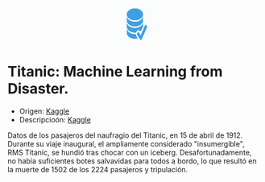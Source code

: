 <div align = "center">
    <img src = "../imagenes/logo_datasets.png" width = "100" height = "70" />
</div>

# Titanic: Machine Learning from Disaster.

* Origen: [Kaggle](https://www.kaggle.com/c/titanic/data)
* Descripcioón: [Kaggle](https://www.kaggle.com/c/titanic/data)

Datos de los pasajeros del naufragio del Titanic, en 15 de abril de 1912. Durante su viaje inaugural, el ampliamente considerado "insumergible", RMS Titanic, se hundió tras chocar con un iceberg. Desafortunadamente, no había suficientes botes salvavidas para todos a bordo, lo que resultó en la muerte de 1502 de los 2224 pasajeros y tripulación.